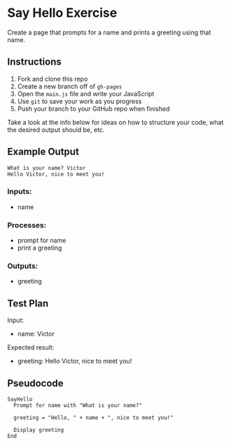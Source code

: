 # Say Hello Exercise

Create a page that prompts for a name and prints a greeting using that name.

## Instructions

1) Fork and clone this repo
2) Create a new branch off of `gh-pages`
3) Open the `main.js` file and write your JavaScript
4) Use `git` to save your work as you progress
5) Push your branch to your GitHub repo when finished

Take a look at the info below for ideas on how to structure your code, what the desired output should be, etc.

## Example Output

```
What is your name? Victor
Hello Victor, nice to meet you!
```

### Inputs:

 * name

### Processes:

 * prompt for name
 * print a greeting

### Outputs:

 * greeting

## Test Plan

Input:

  * name: Victor

Expected result:

  * greeting: Hello Victor, nice to meet you!

## Pseudocode

```
SayHello
  Prompt for name with "What is your name?"

  greeting = "Hello, " + name + ", nice to meet you!"

  Display greeting
End
```
